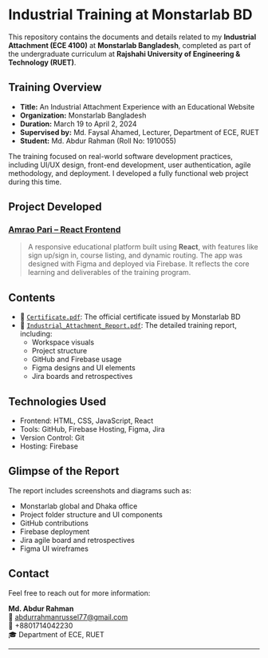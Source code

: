 #  Industrial Training at Monstarlab BD

This repository contains the documents and details related to my **Industrial Attachment (ECE 4100)** at **Monstarlab Bangladesh**, completed as part of the undergraduate curriculum at **Rajshahi University of Engineering & Technology (RUET)**.

##  Training Overview

- **Title:** An Industrial Attachment Experience with an Educational Website  
- **Organization:** Monstarlab Bangladesh  
- **Duration:** March 19 to April 2, 2024  
- **Supervised by:** Md. Faysal Ahamed, Lecturer, Department of ECE, RUET  
- **Student:** Md. Abdur Rahman (Roll No: 1910055)  

The training focused on real-world software development practices, including UI/UX design, front-end development, user authentication, agile methodology, and deployment. I developed a fully functional web project during this time.

##  Project Developed

### [ Amrao Pari – React Frontend](https://github.com/abdurrahmanrussel/amrao-pari-react-frontend)

> A responsive educational platform built using **React**, with features like sign up/sign in, course listing, and dynamic routing. The app was designed with Figma and deployed via Firebase. It reflects the core learning and deliverables of the training program.

##  Contents

- 📄 [`Certificate.pdf`](./Certificate.pdf): The official certificate issued by Monstarlab BD  
- 📘 [`Industrial_Attachment_Report.pdf`](./Industrial_Attachment_Report.pdf): The detailed training report, including:
  - Workspace visuals
  - Project structure
  - GitHub and Firebase usage
  - Figma designs and UI elements
  - Jira boards and retrospectives

##  Technologies Used

- Frontend: HTML, CSS, JavaScript, React
- Tools: GitHub, Firebase Hosting, Figma, Jira
- Version Control: Git
- Hosting: Firebase

##  Glimpse of the Report

The report includes screenshots and diagrams such as:
- Monstarlab global and Dhaka office
- Project folder structure and UI components
- GitHub contributions
- Firebase deployment
- Jira agile board and retrospectives
- Figma UI wireframes

##  Contact

Feel free to reach out for more information:

**Md. Abdur Rahman**  
📧 abdurrahmanrussel77@gmail.com  
📱 +8801714042230  
🎓 Department of ECE, RUET

---
